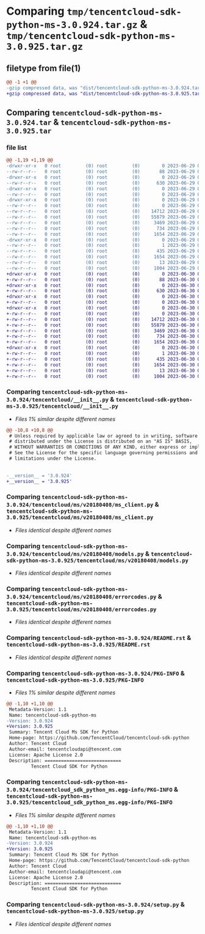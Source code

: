# Comparing `tmp/tencentcloud-sdk-python-ms-3.0.924.tar.gz` & `tmp/tencentcloud-sdk-python-ms-3.0.925.tar.gz`

## filetype from file(1)

```diff
@@ -1 +1 @@
-gzip compressed data, was "dist/tencentcloud-sdk-python-ms-3.0.924.tar", last modified: Thu Jun 29 00:38:42 2023, max compression
+gzip compressed data, was "dist/tencentcloud-sdk-python-ms-3.0.925.tar", last modified: Fri Jun 30 02:18:23 2023, max compression
```

## Comparing `tencentcloud-sdk-python-ms-3.0.924.tar` & `tencentcloud-sdk-python-ms-3.0.925.tar`

### file list

```diff
@@ -1,19 +1,19 @@
-drwxr-xr-x   0 root         (0) root         (0)        0 2023-06-29 00:38:42.000000 tencentcloud-sdk-python-ms-3.0.924/
--rw-r--r--   0 root         (0) root         (0)       88 2023-06-29 00:38:42.000000 tencentcloud-sdk-python-ms-3.0.924/setup.cfg
-drwxr-xr-x   0 root         (0) root         (0)        0 2023-06-29 00:38:42.000000 tencentcloud-sdk-python-ms-3.0.924/tencentcloud/
--rw-r--r--   0 root         (0) root         (0)      630 2023-06-29 00:38:42.000000 tencentcloud-sdk-python-ms-3.0.924/tencentcloud/__init__.py
-drwxr-xr-x   0 root         (0) root         (0)        0 2023-06-29 00:38:42.000000 tencentcloud-sdk-python-ms-3.0.924/tencentcloud/ms/
--rw-r--r--   0 root         (0) root         (0)        0 2023-06-29 00:38:42.000000 tencentcloud-sdk-python-ms-3.0.924/tencentcloud/ms/__init__.py
-drwxr-xr-x   0 root         (0) root         (0)        0 2023-06-29 00:38:42.000000 tencentcloud-sdk-python-ms-3.0.924/tencentcloud/ms/v20180408/
--rw-r--r--   0 root         (0) root         (0)        0 2023-06-29 00:38:42.000000 tencentcloud-sdk-python-ms-3.0.924/tencentcloud/ms/v20180408/__init__.py
--rw-r--r--   0 root         (0) root         (0)    14712 2023-06-29 00:38:42.000000 tencentcloud-sdk-python-ms-3.0.924/tencentcloud/ms/v20180408/ms_client.py
--rw-r--r--   0 root         (0) root         (0)    55879 2023-06-29 00:38:42.000000 tencentcloud-sdk-python-ms-3.0.924/tencentcloud/ms/v20180408/models.py
--rw-r--r--   0 root         (0) root         (0)     3469 2023-06-29 00:38:42.000000 tencentcloud-sdk-python-ms-3.0.924/tencentcloud/ms/v20180408/errorcodes.py
--rw-r--r--   0 root         (0) root         (0)      734 2023-06-29 00:38:42.000000 tencentcloud-sdk-python-ms-3.0.924/README.rst
--rw-r--r--   0 root         (0) root         (0)     1654 2023-06-29 00:38:42.000000 tencentcloud-sdk-python-ms-3.0.924/PKG-INFO
-drwxr-xr-x   0 root         (0) root         (0)        0 2023-06-29 00:38:42.000000 tencentcloud-sdk-python-ms-3.0.924/tencentcloud_sdk_python_ms.egg-info/
--rw-r--r--   0 root         (0) root         (0)        1 2023-06-29 00:38:42.000000 tencentcloud-sdk-python-ms-3.0.924/tencentcloud_sdk_python_ms.egg-info/dependency_links.txt
--rw-r--r--   0 root         (0) root         (0)      435 2023-06-29 00:38:42.000000 tencentcloud-sdk-python-ms-3.0.924/tencentcloud_sdk_python_ms.egg-info/SOURCES.txt
--rw-r--r--   0 root         (0) root         (0)     1654 2023-06-29 00:38:42.000000 tencentcloud-sdk-python-ms-3.0.924/tencentcloud_sdk_python_ms.egg-info/PKG-INFO
--rw-r--r--   0 root         (0) root         (0)       13 2023-06-29 00:38:42.000000 tencentcloud-sdk-python-ms-3.0.924/tencentcloud_sdk_python_ms.egg-info/top_level.txt
--rw-r--r--   0 root         (0) root         (0)     1004 2023-06-29 00:38:42.000000 tencentcloud-sdk-python-ms-3.0.924/setup.py
+drwxr-xr-x   0 root         (0) root         (0)        0 2023-06-30 02:18:23.000000 tencentcloud-sdk-python-ms-3.0.925/
+-rw-r--r--   0 root         (0) root         (0)       88 2023-06-30 02:18:23.000000 tencentcloud-sdk-python-ms-3.0.925/setup.cfg
+drwxr-xr-x   0 root         (0) root         (0)        0 2023-06-30 02:18:23.000000 tencentcloud-sdk-python-ms-3.0.925/tencentcloud/
+-rw-r--r--   0 root         (0) root         (0)      630 2023-06-30 02:18:23.000000 tencentcloud-sdk-python-ms-3.0.925/tencentcloud/__init__.py
+drwxr-xr-x   0 root         (0) root         (0)        0 2023-06-30 02:18:23.000000 tencentcloud-sdk-python-ms-3.0.925/tencentcloud/ms/
+-rw-r--r--   0 root         (0) root         (0)        0 2023-06-30 02:18:23.000000 tencentcloud-sdk-python-ms-3.0.925/tencentcloud/ms/__init__.py
+drwxr-xr-x   0 root         (0) root         (0)        0 2023-06-30 02:18:23.000000 tencentcloud-sdk-python-ms-3.0.925/tencentcloud/ms/v20180408/
+-rw-r--r--   0 root         (0) root         (0)        0 2023-06-30 02:18:23.000000 tencentcloud-sdk-python-ms-3.0.925/tencentcloud/ms/v20180408/__init__.py
+-rw-r--r--   0 root         (0) root         (0)    14712 2023-06-30 02:18:23.000000 tencentcloud-sdk-python-ms-3.0.925/tencentcloud/ms/v20180408/ms_client.py
+-rw-r--r--   0 root         (0) root         (0)    55879 2023-06-30 02:18:23.000000 tencentcloud-sdk-python-ms-3.0.925/tencentcloud/ms/v20180408/models.py
+-rw-r--r--   0 root         (0) root         (0)     3469 2023-06-30 02:18:23.000000 tencentcloud-sdk-python-ms-3.0.925/tencentcloud/ms/v20180408/errorcodes.py
+-rw-r--r--   0 root         (0) root         (0)      734 2023-06-30 02:18:23.000000 tencentcloud-sdk-python-ms-3.0.925/README.rst
+-rw-r--r--   0 root         (0) root         (0)     1654 2023-06-30 02:18:23.000000 tencentcloud-sdk-python-ms-3.0.925/PKG-INFO
+drwxr-xr-x   0 root         (0) root         (0)        0 2023-06-30 02:18:23.000000 tencentcloud-sdk-python-ms-3.0.925/tencentcloud_sdk_python_ms.egg-info/
+-rw-r--r--   0 root         (0) root         (0)        1 2023-06-30 02:18:23.000000 tencentcloud-sdk-python-ms-3.0.925/tencentcloud_sdk_python_ms.egg-info/dependency_links.txt
+-rw-r--r--   0 root         (0) root         (0)      435 2023-06-30 02:18:23.000000 tencentcloud-sdk-python-ms-3.0.925/tencentcloud_sdk_python_ms.egg-info/SOURCES.txt
+-rw-r--r--   0 root         (0) root         (0)     1654 2023-06-30 02:18:23.000000 tencentcloud-sdk-python-ms-3.0.925/tencentcloud_sdk_python_ms.egg-info/PKG-INFO
+-rw-r--r--   0 root         (0) root         (0)       13 2023-06-30 02:18:23.000000 tencentcloud-sdk-python-ms-3.0.925/tencentcloud_sdk_python_ms.egg-info/top_level.txt
+-rw-r--r--   0 root         (0) root         (0)     1004 2023-06-30 02:18:23.000000 tencentcloud-sdk-python-ms-3.0.925/setup.py
```

### Comparing `tencentcloud-sdk-python-ms-3.0.924/tencentcloud/__init__.py` & `tencentcloud-sdk-python-ms-3.0.925/tencentcloud/__init__.py`

 * *Files 1% similar despite different names*

```diff
@@ -10,8 +10,8 @@
 # Unless required by applicable law or agreed to in writing, software
 # distributed under the License is distributed on an "AS IS" BASIS,
 # WITHOUT WARRANTIES OR CONDITIONS OF ANY KIND, either express or implied.
 # See the License for the specific language governing permissions and
 # limitations under the License.
 
 
-__version__ = '3.0.924'
+__version__ = '3.0.925'
```

### Comparing `tencentcloud-sdk-python-ms-3.0.924/tencentcloud/ms/v20180408/ms_client.py` & `tencentcloud-sdk-python-ms-3.0.925/tencentcloud/ms/v20180408/ms_client.py`

 * *Files identical despite different names*

### Comparing `tencentcloud-sdk-python-ms-3.0.924/tencentcloud/ms/v20180408/models.py` & `tencentcloud-sdk-python-ms-3.0.925/tencentcloud/ms/v20180408/models.py`

 * *Files identical despite different names*

### Comparing `tencentcloud-sdk-python-ms-3.0.924/tencentcloud/ms/v20180408/errorcodes.py` & `tencentcloud-sdk-python-ms-3.0.925/tencentcloud/ms/v20180408/errorcodes.py`

 * *Files identical despite different names*

### Comparing `tencentcloud-sdk-python-ms-3.0.924/README.rst` & `tencentcloud-sdk-python-ms-3.0.925/README.rst`

 * *Files identical despite different names*

### Comparing `tencentcloud-sdk-python-ms-3.0.924/PKG-INFO` & `tencentcloud-sdk-python-ms-3.0.925/PKG-INFO`

 * *Files 1% similar despite different names*

```diff
@@ -1,10 +1,10 @@
 Metadata-Version: 1.1
 Name: tencentcloud-sdk-python-ms
-Version: 3.0.924
+Version: 3.0.925
 Summary: Tencent Cloud Ms SDK for Python
 Home-page: https://github.com/TencentCloud/tencentcloud-sdk-python
 Author: Tencent Cloud
 Author-email: tencentcloudapi@tencent.com
 License: Apache License 2.0
 Description: ============================
         Tencent Cloud SDK for Python
```

### Comparing `tencentcloud-sdk-python-ms-3.0.924/tencentcloud_sdk_python_ms.egg-info/PKG-INFO` & `tencentcloud-sdk-python-ms-3.0.925/tencentcloud_sdk_python_ms.egg-info/PKG-INFO`

 * *Files 1% similar despite different names*

```diff
@@ -1,10 +1,10 @@
 Metadata-Version: 1.1
 Name: tencentcloud-sdk-python-ms
-Version: 3.0.924
+Version: 3.0.925
 Summary: Tencent Cloud Ms SDK for Python
 Home-page: https://github.com/TencentCloud/tencentcloud-sdk-python
 Author: Tencent Cloud
 Author-email: tencentcloudapi@tencent.com
 License: Apache License 2.0
 Description: ============================
         Tencent Cloud SDK for Python
```

### Comparing `tencentcloud-sdk-python-ms-3.0.924/setup.py` & `tencentcloud-sdk-python-ms-3.0.925/setup.py`

 * *Files identical despite different names*

